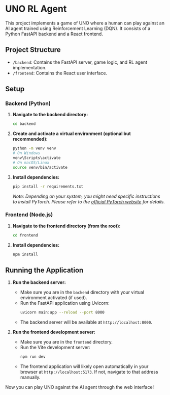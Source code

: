 # UNO RL Agent

This project implements a game of UNO where a human can play against an AI agent trained using Reinforcement Learning (DQN). It consists of a Python FastAPI backend and a React frontend.

## Project Structure

- `/backend`: Contains the FastAPI server, game logic, and RL agent implementation.
- `/frontend`: Contains the React user interface.

## Setup

### Backend (Python)

1.  **Navigate to the backend directory:**
    ```bash
    cd backend
    ```
2.  **Create and activate a virtual environment (optional but recommended):**
    ```bash
    python -m venv venv
    # On Windows
    venv\Scripts\activate
    # On macOS/Linux
    source venv/bin/activate
    ```
3.  **Install dependencies:**
    ```bash
    pip install -r requirements.txt
    ```
    *Note: Depending on your system, you might need specific instructions to install PyTorch. Please refer to the [official PyTorch website](https://pytorch.org/get-started/locally/) for details.*

### Frontend (Node.js)

1.  **Navigate to the frontend directory (from the root):**
    ```bash
    cd frontend
    ```
2.  **Install dependencies:**
    ```bash
    npm install
    ```

## Running the Application

1.  **Run the backend server:**
    *   Make sure you are in the `backend` directory with your virtual environment activated (if used).
    *   Run the FastAPI application using Uvicorn:
        ```bash
        uvicorn main:app --reload --port 8000
        ```
    *   The backend server will be available at `http://localhost:8000`.

2.  **Run the frontend development server:**
    *   Make sure you are in the `frontend` directory.
    *   Run the Vite development server:
        ```bash
        npm run dev
        ```
    *   The frontend application will likely open automatically in your browser at `http://localhost:5173`. If not, navigate to that address manually.

Now you can play UNO against the AI agent through the web interface! 